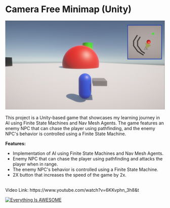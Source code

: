 # Camera Free Minimap (Unity)
![alt text](https://github.com/RayanYousef/Camera-Free-Minimap/blob/main/Other/Camera%20Free%20Minimap%20.png?raw=true)
<br/>

This project is a Unity-based game that showcases my learning journey in AI using Finite State Machines and Nav Mesh Agents. The game features an enemy NPC that can chase the player using pathfinding, and the enemy NPC's behavior is controlled using a Finite State Machine.

**Features:**

-   Implementation of AI using Finite State Machines and Nav Mesh Agents.
-   Enemy NPC that can chase the player using pathfinding and attacks the player when in range.
-   The enemy NPC's behavior is controlled using a Finite State Machine.
-   2X button that increases the speed of the game by 2x.
<br/>
Video Link: 
https://www.youtube.com/watch?v=6KKvphn_3h8&t


[![Everything Is AWESOME](https://i.stack.imgur.com/q3ceS.png)](https://youtu.be/StTqXEQ2l-Y?t=35s "Everything Is AWESOME")
